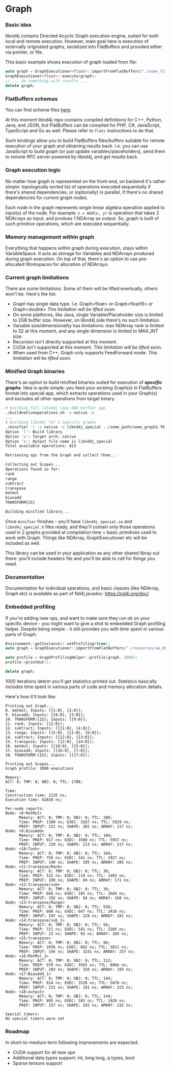 # Graph

### Basic idea
libnd4j contains Directed Acyclic Graph execution engine, suited for both local and remote execution. However, main goal here is execution of externally originated graphs, serialized into FlatBuffers and provided either via pointer, or file.  


This basic example shows execution of graph loaded from file:
```c++
auto graph = GraphExecutioner<float>::importFromFlatBuffers("./some_file.fb");
GraphExecutioner<float>::execute(graph);
// ... do something with results ...
delete graph;
```

### FlatBuffers schemas
You can find scheme files [here](https://github.com/eclipse/deeplearning4j/tree/master/libnd4j/include/graph/scheme).

At this moment libnd4j repo contains compiled definitions for C++, Python, Java, and JSON, but FlatBuffers can be compiled for PHP, C#, JavaScript, TypeScript and Go as well. Please refer to `flatc` instructions to do that.

Such bindings allow you to build FlatBuffers files/buffers suitable for remote execution of your graph and obtaining results back. I.e. you can use JavaScript to build graph (or just update variables/placeholders), send them to remote RPC server powered by libnd4j, and get results back.

### Graph execution logic
No matter how graph is represented on the front-end, on backend it's rather simple: topologically sorted list of operations executed sequentially if there's shared dependencies, or (optionally) in parallel, if there's no shared dependencies for current graph nodes.

Each node in the graph represents single linear algebra operation applied to input(s) of the node. For example: `z = Add(x, y)` is operation that takes 2 NDArrays as input, and produes 1 NDArray as output. So, graph is built of such primitive operations, which are executed sequentially. 

### Memory management within graph
Everything that happens within graph during execution, stays within VariableSpace. It acts as storage for Variables and NDArrays produced during graph execution. On top of that, there's an option to use pre-allocated Workspaces for allocation of NDArrays.


### Current graph limitations
There are some limitations. Some of them will be lifted eventually, others won't be. Here's the list:
- Graph has single data type. I.e. Graph&lt;float&gt; or Graph&lt;float16&gt; or Graph&lt;double&gt; _This limitation will be lifted soon._
- On some platforms, like Java, single Variable/Placeholder size is limited to 2GB buffer size. However, on libnd4j side there's no such limitation.
- Variable size/dimensionality has limitations: max NDArray rank is limited to 32 at this moment, and any single dimension is limited to MAX_INT size. 
- Recursion isn't directly supported at this moment.
- CUDA isn't supported at this moment. _This limitation will be lifted soon._
- When used from C++, Graph only supports FeedForward mode. _This limitation will be lifted soon._

### Minified Graph binaries
There's an option to build minified binaries suited for execution of ***specific graphs***. Idea is quite simple: you feed your existing Graph(s) in FlatBuffers format into special app, which extracts operations used in your Graph(s) and excludes all other operations from target binary.
```bash
# building full libnd4j copy AND minfier app
./buildnativeoperations.sh -a native -m 
...
# building libnd4j for 2 specific graphs
./minifier -l -a native -o libnd4j_special ../some_path/some_graph1.fb ../some_path/some_graph2.fb
Option 'l': Build library
Option 'a': Target arch: native
Option 'o': Output file name is libnd4j_special
Total available operations: 423

Retrieving ops from the Graph and collect them...

Collecting out Scopes...
Operations found so far:
rank
range
subtract
transpose
matmul
biasadd
TRANSFORM{15}

Building minified library...
``` 

Once `minifier` finishes - you'll have `libnd4j_special.so` and `libnd4j_special.h` files ready, and they'll contain only those operations used in 2 graphs provided at compilation time + basic primitives used to work with Graph. Things like NDArray, GraphExecutioner etc will be included as well.

This library can be used in your application as any other shared libray out there: you'll include headers file and you'll be able to call for things you need. 

### Documentation 
Documentation for individual operations, and basic classes (like NDArray, Graph etc) is available as part of Nd4j javadoc: https://nd4j.org/doc/

### Embedded profiling
If you're adding new ops, and want to make sure they run ok on your specific device - you might want to give a shot to embedded Graph profiling helper.
Despite being simple - it still provides you with time spent in various parts of Graph.

```c++
Environment::getInstance().setProfiling(true);
auto graph = GraphExecutioner::importFromFlatBuffers("./resources/ae_00.fb");

auto profile = GraphProfilingHelper::profile(graph, 1000);
profile->printOut();

delete graph;
```

1000 iterations laterm you'll get statistics printed out. Statistics basically includes time spent in various parts of code and memory allocation details. 

Here's how it'll look like:
```
Printing out Graph...
8. matmul; Inputs: [{1:0}, {2:0}]; 
9. biasadd; Inputs: [{8:0}, {3:0}]; 
10. TRANSFORM:{15}; Inputs: [{9:0}]; 
11. rank; Inputs: [{2:0}]; 
12. subtract; Inputs: [{11:0}, {4:0}]; 
13. range; Inputs: [{5:0}, {11:0}, {6:0}]; 
14. subtract; Inputs: [{12:0}, {13:0}]; 
15. transpose; Inputs: [{2:0}, {14:0}]; 
16. matmul; Inputs: [{10:0}, {15:0}]; 
17. biasadd; Inputs: [{16:0}, {7:0}]; 
18. TRANSFORM:{15}; Inputs: [{17:0}]; 

Printing out Scopes...
Graph profile: 1000 executions

Memory:
ACT: 0; TMP: 0; OBJ: 0; TTL: 1788;

Time:
Construction time: 2135 ns;
Execution time: 41820 ns;

Per-node reports:
Node: <8:MatMul>
      Memory: ACT: 0; TMP: 0; OBJ: 0; TTL: 200;
      Time: PREP: 1160 ns; EXEC: 3167 ns; TTL: 5929 ns;
      PREP: INPUT: 251 ns; SHAPE: 382 ns; ARRAY: 217 ns;
Node: <9:BiasAdd>
      Memory: ACT: 0; TMP: 0; OBJ: 0; TTL: 104;
      Time: PREP: 917 ns; EXEC: 3580 ns; TTL: 5957 ns;
      PREP: INPUT: 220 ns; SHAPE: 213 ns; ARRAY: 217 ns;
Node: <10:Tanh>
      Memory: ACT: 0; TMP: 0; OBJ: 0; TTL: 104;
      Time: PREP: 756 ns; EXEC: 241 ns; TTL: 1927 ns;
      PREP: INPUT: 140 ns; SHAPE: 195 ns; ARRAY: 205 ns;
Node: <11:transpose/Rank>
      Memory: ACT: 0; TMP: 0; OBJ: 0; TTL: 36;
      Time: PREP: 522 ns; EXEC: 119 ns; TTL: 1403 ns;
      PREP: INPUT: 109 ns; SHAPE: 69 ns; ARRAY: 171 ns;
Node: <12:transpose/sub>
      Memory: ACT: 0; TMP: 0; OBJ: 0; TTL: 36;
      Time: PREP: 666 ns; EXEC: 185 ns; TTL: 1684 ns;
      PREP: INPUT: 192 ns; SHAPE: 94 ns; ARRAY: 168 ns;
Node: <13:transpose/Range>
      Memory: ACT: 0; TMP: 0; OBJ: 0; TTL: 556;
      Time: PREP: 808 ns; EXEC: 647 ns; TTL: 2416 ns;
      PREP: INPUT: 297 ns; SHAPE: 228 ns; ARRAY: 181 ns;
Node: <14:transpose/sub_1>
      Memory: ACT: 0; TMP: 0; OBJ: 0; TTL: 56;
      Time: PREP: 721 ns; EXEC: 541 ns; TTL: 2205 ns;
      PREP: INPUT: 23 ns; SHAPE: 92 ns; ARRAY: 165 ns;
Node: <15:transpose>
      Memory: ACT: 0; TMP: 0; OBJ: 0; TTL: 96;
      Time: PREP: 3936 ns; EXEC: 602 ns; TTL: 5811 ns;
      PREP: INPUT: 194 ns; SHAPE: 3241 ns; ARRAY: 257 ns;
Node: <16:MatMul_1>
      Memory: ACT: 0; TMP: 0; OBJ: 0; TTL: 312;
      Time: PREP: 970 ns; EXEC: 3565 ns; TTL: 6066 ns;
      PREP: INPUT: 203 ns; SHAPE: 320 ns; ARRAY: 193 ns;
Node: <17:BiasAdd_1>
      Memory: ACT: 0; TMP: 0; OBJ: 0; TTL: 144;
      Time: PREP: 914 ns; EXEC: 3528 ns; TTL: 5870 ns;
      PREP: INPUT: 231 ns; SHAPE: 191 ns; ARRAY: 223 ns;
Node: <18:output>
      Memory: ACT: 0; TMP: 0; OBJ: 0; TTL: 144;
      Time: PREP: 805 ns; EXEC: 285 ns; TTL: 1928 ns;
      PREP: INPUT: 157 ns; SHAPE: 192 ns; ARRAY: 232 ns;

Special timers:
No special timers were set
```


### Roadmap
In short-to-medium term following improvements are expected:
- CUDA support for all new ops
- Additional data types support: int, long long, q types, bool
- Sparse tensors support


